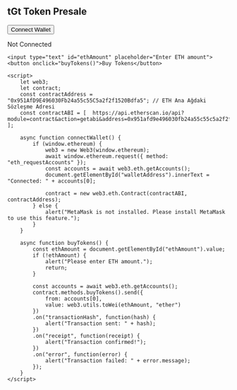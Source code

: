 <!DOCTYPE html>
<html lang="en">
<head>
    <meta charset="UTF-8">
    <meta name="viewport" content="width=device-width, initial-scale=1.0">
    <title>tGt Presale</title>
    <script src="https://cdn.jsdelivr.net/npm/web3@latest/dist/web3.min.js"></script>
</head>
<body>
    <h2>tGt Token Presale</h2>
    <button onclick="connectWallet()">Connect Wallet</button>
    <p id="walletAddress">Not Connected</p>
    
    <input type="text" id="ethAmount" placeholder="Enter ETH amount">
    <button onclick="buyTokens()">Buy Tokens</button>
    
    <script>
        let web3;
        let contract;
        const contractAddress = "0x951AfD9E496030Fb24a55c55C5a2f2f1520Bdfa5"; // ETH Ana Ağdaki Sözleşme Adresi
        const contractABI = [  https://api.etherscan.io/api?module=contract&action=getabi&address=0x951afd9e496030fb24a55c55c5a2f2f1520bdfa5  ];

        async function connectWallet() {
            if (window.ethereum) {
                web3 = new Web3(window.ethereum);
                await window.ethereum.request({ method: "eth_requestAccounts" });
                const accounts = await web3.eth.getAccounts();
                document.getElementById("walletAddress").innerText = "Connected: " + accounts[0];

                contract = new web3.eth.Contract(contractABI, contractAddress);
            } else {
                alert("MetaMask is not installed. Please install MetaMask to use this feature.");
            }
        }

        async function buyTokens() {
            const ethAmount = document.getElementById("ethAmount").value;
            if (!ethAmount) {
                alert("Please enter ETH amount.");
                return;
            }

            const accounts = await web3.eth.getAccounts();
            contract.methods.buyTokens().send({
                from: accounts[0],
                value: web3.utils.toWei(ethAmount, "ether")
            })
            .on("transactionHash", function(hash) {
                alert("Transaction sent: " + hash);
            })
            .on("receipt", function(receipt) {
                alert("Transaction confirmed!");
            })
            .on("error", function(error) {
                alert("Transaction failed: " + error.message);
            });
        }
    </script>
</body>
</html>
